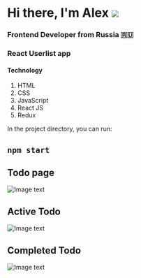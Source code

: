 # Hi there, I'm Alex ![](https://github.com/blackcater/blackcater/raw/main/images/Hi.gif)

### Frontend Developer from Russia 🇷🇺

### React Userlist app

#### Technology

1. HTML
2. CSS
3. JavaScript
4. React JS
5. Redux

In the project directory, you can run:

## `npm start`

## Todo page

![Image text](https://user-images.githubusercontent.com/88052358/208852735-1f98473b-d4da-4de8-af53-a7f4d9e1ef73.png)

## Active Todo

![Image text](https://user-images.githubusercontent.com/88052358/208852949-8e2c6a31-e312-4dae-a678-3358837b94e2.png)

## Сompleted Todo

![Image text](https://user-images.githubusercontent.com/88052358/208853542-c48a47d6-566b-4206-9e60-fe98bc630e80.png)
